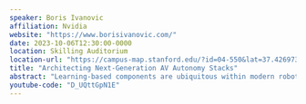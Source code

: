 ```yaml
---
speaker: Boris Ivanovic
affiliation: Nvidia
website: "https://www.borisivanovic.com/"
date: 2023-10-06T12:30:00-0000
location: Skilling Auditorium
location-url: "https://campus-map.stanford.edu/?id=04-550&lat=37.42697371527761&lng=-122.17280664808126&zoom=18"
title: "Architecting Next-Generation AV Autonomy Stacks"
abstract: "Learning-based components are ubiquitous within modern robotic autonomy stacks. However, many of these components are not being utilized to their fullest potential, with training and evaluation schemes that are agnostic to their eventual downstream tasks. In this talk, I will present next-generation autonomy stack architectures that treat learning and differentiability as first-class citizens, enabling training and evaluation with respect to downstream tasks without sacrificing interpretability, as well as methods for evaluating and generalizing them. Towards this end, I will present some of our recent research efforts, broadly spanning the topics of information representation and uncertainty propagation, simulation, and domain generalization."
youtube-code: "D_UQttGpN1E"
---
```

